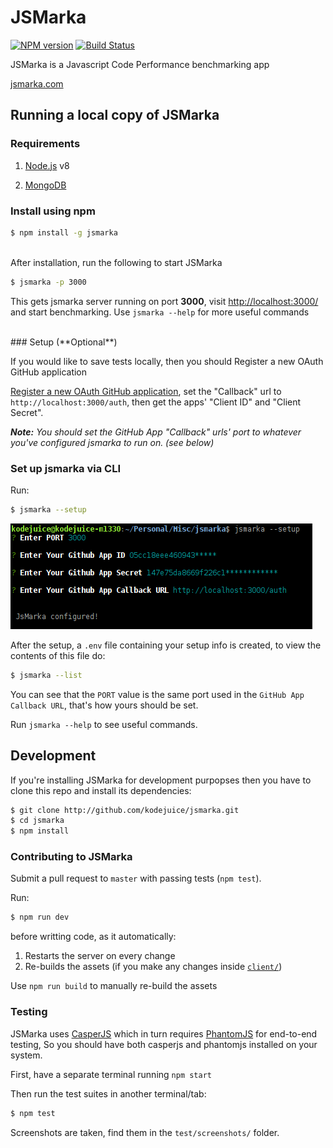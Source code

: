 # JSMarka
[![NPM version](https://img.shields.io/npm/v/jsmarka.svg)](https://www.npmjs.com/package/jsmarka)
[![Build Status](https://img.shields.io/travis/kodejuice/jsmarka.svg)](https://travis-ci.org/kodejuice/jsmarka)

JSMarka is a Javascript Code Performance benchmarking app

[jsmarka.com](http://jsmarka.com)


## Running a local copy of JSMarka

### Requirements

1. [Node.js](https://nodejs.org/en/) v8

2. [MongoDB](https://docs.mongodb.com/manual/installation)


### Install using npm

```bash
$ npm install -g jsmarka
```

<br>
After installation, run the following to start JSMarka

```bash
$ jsmarka -p 3000
```
This gets jsmarka server running on port **3000**, visit [http://localhost:3000/](http://localhost:3000/) and start benchmarking.
Use `jsmarka --help` for more useful commands

<br>
### Setup (**Optional**)

If you would like to save tests locally, then you should Register a new OAuth GitHub application

[Register a new OAuth GitHub application](https://github.com/settings/applications/new), set the "Callback" url to `http://localhost:3000/auth`, then get the apps' "Client ID" and "Client Secret".

_**Note:** You should set the GitHub App "Callback" urls' port to whatever you've configured jsmarka to run on. (see below)_


### Set up jsmarka via CLI

Run:
```bash
$ jsmarka --setup
```

![Setup terminal](./client/setup-terminal.png)

After the setup, a `.env` file containing your setup info is created, to view the contents of this file do:

```bash
$ jsmarka --list
```
You can see that the `PORT` value is the same port used in the `GitHub App Callback URL`, that's how yours should be set.

Run `jsmarka --help` to see useful commands.



## Development

If you're installing JSMarka for development purpopses then you have to clone this repo and install its dependencies:

```bash
$ git clone http://github.com/kodejuice/jsmarka.git
$ cd jsmarka
$ npm install
```

### Contributing to JSMarka

Submit a pull request to `master` with passing tests (`npm test`).

Run:

```bash
$ npm run dev
```

before writting code, as it automatically:
1. Restarts the server on every change
2. Re-builds the assets (if you make any changes inside [`client/`](https://github.com/kodejuice/jsmarka/tree/master/client))


Use `npm run build` to manually re-build the assets


### Testing

JSMarka uses [CasperJS](https://casperjs.org) which in turn requires [PhantomJS](http:///phantomjs.org) for end-to-end testing, So you should have both casperjs and phantomjs installed on your system.

First, have a separate terminal running `npm start`

Then run the test suites in another terminal/tab:

```bash
$ npm test
```

Screenshots are taken, find them in the `test/screenshots/` folder.
